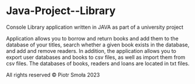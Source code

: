 # Java-Project--Library
Console Library application written in JAVA as part of a university project

Application allows you to borrow and return books and add them to the database of your titles, search whether a given book exists in the database, and add and remove readers. 
In addition, the application allows you to export user databases and books to csv files, as well as import them from csv files.
The databases of books, readers and loans are located in txt files.

All rights reserved © Piotr Smoła 2023
